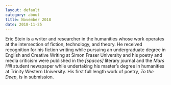 ```yaml
---
layout: default
category: about
title: November 2018
date: 2018-11-25
---
```


Eric Stein is a writer and researcher in the humanities whose work operates at the intersection of fiction, technology, and theory. He received recognition for his fiction writing while pursuing an undergraduate degree in English and Creative Writing at Simon Fraser University and his poetry and media criticism were published in the *[spaces]* literary journal and the *Mars Hill* student newspaper while undertaking his master’s degree in humanities at Trinity Western University. His first full length work of poetry, *To the Deep*, is in submission.

